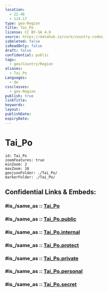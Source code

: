 ```yaml
---
location:
  - 22.46
  - 114.17
type: geo-Region
title: Tai_Po
license: CC BY-SA 4.0
source: https://datahub.io/core/country-codes
isDeleted: false
isReadOnly: false
draft: false
confidential: public
tags:
  - geo/Country/Region
aliases:
  - Tai_Po
Languages:
  - de
cssclasses:
  - geo-Region
publish: true
linkTitle:
keywords:
layout:
publishDate:
expiryDate:
---
```


# Tai_Po

```leaflet
id: Tai_Po
zoomFeatures: true 
minZoom: 2 
maxZoom: 18
geojsonFolder: ./Tai_Po/
markerFolder: ./Tai_Po/
```


## Confidential Links & Embeds: 

### #is_/same_as :: [Tai_Po](/_Standards/Earth/Continent/Asia/Asia~East/China/Hong_Kong/Counties/Tai_Po.md) 

### #is_/same_as :: [Tai_Po.public](/_public/Earth/Continent/Asia/Asia~East/China/Hong_Kong/Counties/Tai_Po.public.md) 

### #is_/same_as :: [Tai_Po.internal](/_internal/Earth/Continent/Asia/Asia~East/China/Hong_Kong/Counties/Tai_Po.internal.md) 

### #is_/same_as :: [Tai_Po.protect](/_protect/Earth/Continent/Asia/Asia~East/China/Hong_Kong/Counties/Tai_Po.protect.md) 

### #is_/same_as :: [Tai_Po.private](/_private/Earth/Continent/Asia/Asia~East/China/Hong_Kong/Counties/Tai_Po.private.md) 

### #is_/same_as :: [Tai_Po.personal](/_personal/Earth/Continent/Asia/Asia~East/China/Hong_Kong/Counties/Tai_Po.personal.md) 

### #is_/same_as :: [Tai_Po.secret](/_secret/Earth/Continent/Asia/Asia~East/China/Hong_Kong/Counties/Tai_Po.secret.md)

